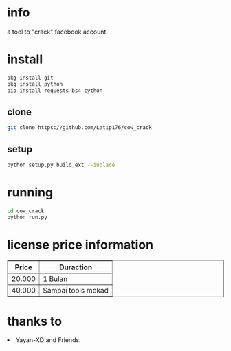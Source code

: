 # info
a tool to "crack" facebook account.
# install
```BASH
pkg install git
pkg install python
pip install requests bs4 cython
```
## clone
```BASH
git clone https://github.com/Latip176/cow_crack
```
## setup
```BASH
python setup.py build_ext --inplace
```
# running
```BASH
cd cow_crack
python run.py
```
# license price information
<table border="1">
<tr>
<th>Price</th>
<th>Duraction</th>
</tr>
<tr>
<td>20.000</td>
<td>1 Bulan</td>
</tr>
<tr>
<td>40.000</td>
<td>Sampai tools mokad</td>
</tr>
</table>
<h1>thanks to</h1>
<li> Yayan-XD and Friends. </li>
